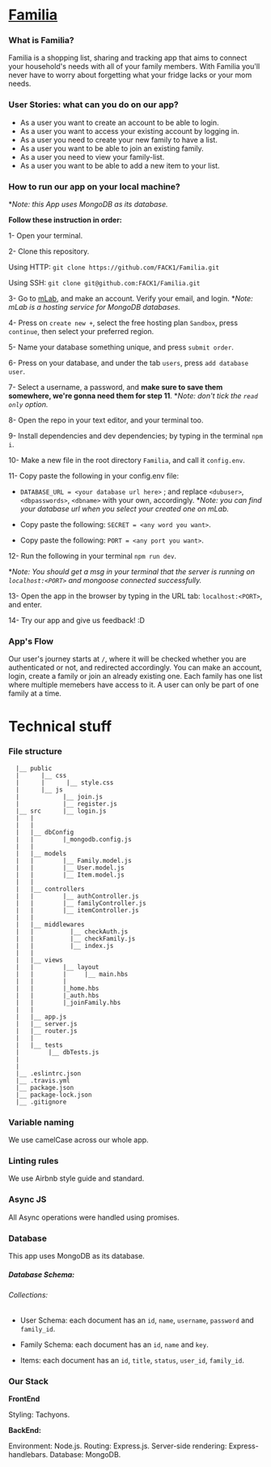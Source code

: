 # [Familia]()

### What is Familia?

Familia is a shopping list, sharing and tracking app that aims to connect your household's needs with all of your family members. With Familia you'll never have to worry about forgetting what your fridge lacks or your mom needs.

### User Stories: what can you do on our app?

- As a user you want to create an account to be able to login.
- As a user you want to access your existing account by logging in.
- As a user you need to create your new family to have a list.
- As a user you want to be able to join an existing family.
- As a user you need to view your family-list.
- As a user you want to be able to add a new item to your list.

### How to run our app on your local machine?

**Note: this App uses MongoDB as its database.*

**Follow these instruction in order:**

1- Open your terminal.

2- Clone this repository.


Using HTTP: `git clone https://github.com/FACK1/Familia.git`

Using SSH: `git clone git@github.com:FACK1/Familia.git`

3- Go to [mLab](https://mlab.com/), and make an account. Verify your email, and login. 
*_Note: mLab is a hosting service for MongoDB databases._

4- Press on `create new +`, select the free hosting plan `Sandbox`, press `continue`, then select your preferred region.

5- Name your database something unique, and press `submit order`.

6- Press on your database, and under the tab `users`, press `add database user`.

7- Select a username, a password, and **make sure to save them somewhere, we're gonna need them for step 11**. 
*_Note: don't tick the `read only` option._

8- Open the repo in your text editor, and your terminal too.

9- Install dependencies and dev dependencies; by typing in the terminal `npm i`.

10- Make a new file in the root directory `Familia`, and call it `config.env`.

11- Copy paste the following in your config.env file:

- `DATABASE_URL = <your database url here>` ; and replace `<dubuser>`, `<dbpasswords>`, `<dbname>` with your own, accordingly.
  *_Note: you can find your database url when you select your created one on mLab._
  
- Copy paste the following: `SECRET = <any word you want>`.
- Copy paste the following: `PORT = <any port you want>`.

12- Run the following in your terminal `npm run dev`. 

*_Note: You should get a msg in your terminal that the server is running on `localhost:<PORT>` and mongoose connected successfully._

13- Open the app in the browser by typing in the URL tab: `localhost:<PORT>`, and enter.

14- Try our app and give us feedback! :D

### App's Flow

Our user's journey starts at `/`, where it will be checked whether you are authenticated or not, and redirected accordingly. You can make an account, login, create a family or join an already existing one. Each family has one list where multiple memebers have access to it. A user can only be part of one family at a time.

# Technical stuff

### File structure

```
  |__ public
  |      |__ css
  |      |      |__ style.css
  |      |__ js
  |            |__ join.js
  |            |__ register.js
  |__ src      |__ login.js
  |   |
  |   |
  |   |__ dbConfig
  |   |        |_mongodb.config.js
  |   |
  |   |__ models
  |   |        |__ Family.model.js
  |   |        |__ User.model.js
  |   |        |__ Item.model.js
  |   |
  |   |__ controllers
  |   |        |__ authController.js
  |   |        |__ familyController.js
  |   |        |__ itemController.js
  |   |
  |   |__ middlewares
  |   |          |__ checkAuth.js
  |   |          |__ checkFamily.js
  |   |          |__ index.js
  |   |
  |   |__ views
  |   |        |__ layout
  |   |        |     |__ main.hbs
  |   |        |
  |   |        |_home.hbs
  |   |        |_auth.hbs
  |   |        |_joinFamily.hbs
  |   |
  |   |__ app.js
  |   |__ server.js
  |   |__ router.js
  |   |
  |   |__ tests
  |        |__ dbTests.js
  |
  |
  |__ .eslintrc.json
  |__ .travis.yml
  |__ package.json
  |__ package-lock.json
  |__ .gitignore
```

### Variable naming

We use camelCase across our whole app.

### Linting rules

We use Airbnb style guide and standard.

### Async JS

All Async operations were handled using promises.

### Database

This app uses MongoDB as its database.

##### Database Schema:

###### Collections:

- User Schema: each document has an `id`, `name`, `username`, `password` and `family_id`.

- Family Schema: each document has an `id`, `name` and `key`.

- Items: each document has an `id`, `title`, `status`, `user_id`, `family_id`.

### Our Stack

**FrontEnd**

Styling: Tachyons.

**BackEnd:**

Environment: Node.js.
Routing: Express.js.
Server-side rendering: Express-handlebars.
Database: MongoDB.
